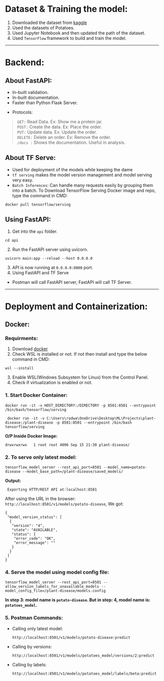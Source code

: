 # Dataset & Training the model:
1. Downloaded the dataset from [kaggle](https://www.kaggle.com/datasets/arjuntejaswi/plant-village)
2. Used the datasets of Potatoes.
3. Used Jupyter Notebook and then updated the path of the dataset.
4. Used `TensorFlow` framework to build and train the model.
<hr>

# Backend:
## About FastAPI:
- In-built validation.
- In-built documentation.
- Faster than Python Flask Server.
* Protocols:
> `GET:` Read Data. Ex: Show me a protein jar. <br>
> `POST:` Create the data. Ex: Place the order.<br>
> `PUT:` Update data. Ex: Update the order.<br>
> `DELETE:` Delete an order. Ex: Remove the order.<br>
> `/docs :` Shows the documentation. Useful in analysis. <be>

## About TF Serve:
- Used for deployment of the models while keeping the dame
- `tf serving` makes the model version management and model serving very easy.
- `Batch Inferences`: Can handle many requests easily by grouping them into a batch.
To Download TensorFlow Serving Docker image and repo, type the command in CMD:
```
docker pull tensorflow/serving
```

## Using FastAPI:
1. Get into the `api` folder.
```
cd api
```
2. Run the FastAPI server using uvicorn.
```
uvicorn main:app --reload --host 0.0.0.0
```
3. API is now running at `0.0.0.0:8000` port.
4. Using FastAPI and TF Serve
- Postman will call FastAPI server, FastAPI will call TF Server.
<hr>

# Deployment and Containerization:
## Docker:
### Requirments:
1. Download [docker](https://docs.docker.com/engine/install/)
2. Check WSL is installed or not. If not then install and type the below command in CMD:
```
wsl --install
```
3. Enable WSL(Windows Subsystem for Linux) from the Control Panel.
4. Check if virtualization is enabled or not.
### 1. Start Docker Container:
`docker run -it -v HOST_DIRECTORY:/DIRECTORY -p 8501:8501 --entrypoint /bin/bash/tensorflow/serving`
```
 docker run -it -v C:\Users\radwa\OneDrive\Desktop\ML\Projects\plant-disease:/plant-disease -p 8501:8501 --entrypoint /bin/bash tensorflow/serving
```
**O/P Inside Docker Image:**
```
drwxrwxrwx   1 root root 4096 Sep 15 21:30 plant-disease/
```
### 2. To serve only latest model:
```
tensorflow_model_server --rest_api_port=8501 --model_name=potato-disease --model_base_path=/plant-disease/saved_models/
```
**Output:**
```
 Exporting HTTP/REST API at:localhost:8501 
```
After using the URL in the browser: `http://localhost:8501/v1/models/potato-disease`, We got:
```
{
 "model_version_status": [
  {
   "version": "4",
   "state": "AVAILABLE",
   "status": {
    "error_code": "OK",
    "error_message": ""
   }
  }
 ]
}
```
### 4. Serve the model using model config file:
```
tensorflow_model_server --rest_api_port=8501 --allow_version_labels_for_unavailable_models --model_config_file=/plant-disease/models.config
```
**In step 3: model name is `potato-disease`. But in step: 4, model name is: `potatoes_model`.**
### 5. Postman Commands:
- Calling only latest model:
  ```
  http://localhost:8501/v1/models/potato-disease:predict
  ```
- Calling by versions:
  ```
  http://localhost:8501/v1/models/potatoes_model/versions/2:predict
  ```
- Calling by labels:
  ```
  http://localhost:8501/v1/models/potatoes_model/labels/beta:predict
  ```

